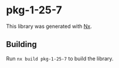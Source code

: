 # pkg-1-25-7

This library was generated with [Nx](https://nx.dev).

## Building

Run `nx build pkg-1-25-7` to build the library.
